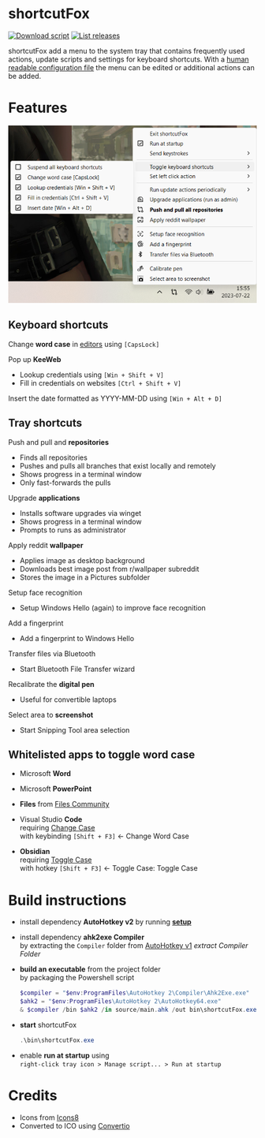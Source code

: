 # shortcutFox

[![Download script](https://img.shields.io/github/downloads/yetenol/shortcutFox/total.svg)](https://github.com/yetenol/shortcutFox/releases/latest/download/shortcutFox.exe)
[![List releases](https://img.shields.io/github/release/yetenol/shortcutFox.svg)](https://github.com/yetenol/shortcutFox/releases)

shortcutFox add a menu to the system tray that contains frequently used actions, update scripts and settings for keyboard shortcuts. 
With a [human readable configuration file](source/config/trayShortcuts.ahk) the menu can be edited or additional actions can be added.

# Features

![Usage example](example.png)

## Keyboard shortcuts

Change **word case** in [editors](#whitelisted-apps-to-toggle-word-case) using `[CapsLock]`

Pop up **KeeWeb**
- Lookup credentials using `[Win + Shift + V]`
- Fill in credentials on websites `[Ctrl + Shift + V]`

Insert the date formatted as YYYY-MM-DD using `[Win + Alt + D]`

## Tray shortcuts

Push and pull and **repositories**
- Finds all repositories
- Pushes and pulls all branches that exist locally and remotely
- Shows progress in a terminal window
- Only fast-forwards the pulls

Upgrade **applications**
- Installs software upgrades via winget
- Shows progress in a terminal window
- Prompts to runs as administrator

Apply reddit **wallpaper**
- Applies image as desktop background
- Downloads best image post from r/wallpaper subreddit
- Stores the image in a Pictures subfolder

Setup face recognition
- Setup Windows Hello (again) to improve face recognition

Add a fingerprint
- Add a fingerprint to Windows Hello

Transfer files via Bluetooth
- Start Bluetooth File Transfer wizard

Recalibrate the **digital pen**
- Useful for convertible laptops

Select area to **screenshot**
- Start Snipping Tool area selection


## Whitelisted apps to toggle word case

- Microsoft **Word**

- Microsoft **PowerPoint**

-  **Files** from [Files Community](https://files.community/)

- Visual Studio **Code**  
  requiring [Change Case](https://marketplace.visualstudio.com/items?itemName=FinnTenzor.change-case)  
  with keybinding `[Shift + F3]` ← Change Word Case

- **Obsidian**   
  requiring [Toggle Case](https://obsidian.md/plugins?id=obsidian-toggle-case)  
  with hotkey `[Shift + F3]` ← Toggle Case: Toggle Case

# Build instructions

- install dependency **AutoHotkey v2**
  by running **[setup](https://www.autohotkey.com/download/ahk-v2.exe)**

- install dependency **ahk2exe Compiler**  
  by extracting the `Compiler` folder from [AutoHotkey v1](https://www.autohotkey.com/download/ahk.zip) _extract Compiler Folder_

- **build an executable** from the project folder  
  by packaging the Powershell script
	```powershell
	$compiler = "$env:ProgramFiles\AutoHotkey 2\Compiler\Ahk2Exe.exe"
	$ahk2 = "$env:ProgramFiles\AutoHotkey 2\AutoHotkey64.exe"
	& $compiler /bin $ahk2 /in source/main.ahk /out bin\shortcutFox.exe
	```

- **start** shortcutFox
  ```powershell
  .\bin\shortcutFox.exe
	```

- enable **run at startup** using  
  `right-click tray icon > Manage script... > Run at startup`  

# Credits

- Icons from [Icons8](https://icons8.com/icons/fluency)
- Converted to ICO using [Convertio](https://convertio.co/png-ico/)
